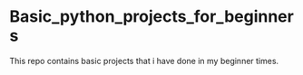 # Basic_python_projects_for_beginners
This repo contains basic projects that i have done in my beginner times.
